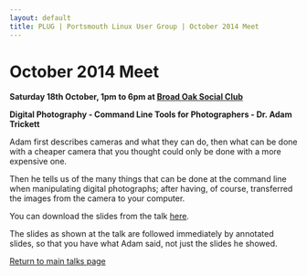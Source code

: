 ```yaml
---
layout: default
title: PLUG | Portsmouth Linux User Group | October 2014 Meet
---
```

<div>
	<h1>October 2014 Meet</h1>
	<p><b>Saturday 18th October, 1pm to 6pm at <a href="../venue.html">Broad Oak Social Club</a></b></p>
	<p><b class="blue">Digital Photography - Command Line Tools for Photographers</b><b> - Dr. Adam Trickett</b></p>
	<p>Adam first describes cameras and what they can do, then what can be done with a cheaper camera that you thought could only be
	done with a more expensive one.<p>
	<p>Then he tells us of the many things that can be done at the command line when manipulating digital photographs; after having, of
	course, transferred the images from the camera to your computer.</p>
	<p>You can download the slides from the talk <a href="201410.pdf">here</a>.</p>
	<p>The slides as shown at the talk are followed immediately by annotated slides, so that you have what Adam said, not just the slides
	he showed.</p>
	<p class="right"><a href="/talks/">Return to main talks page</a></p>
</div>
